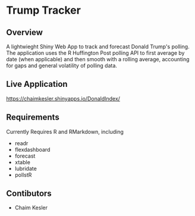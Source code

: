 # Trump Tracker

## Overview
A lightwieght Shiny Web App to track and forecast Donald Trump's polling. The application uses the R Huffington Post polling API to first average by date (when applicable) and then smooth with a rolling average, accounting for gaps and general volatility of polling data.

## Live Application
https://chaimkesler.shinyapps.io/DonaldIndex/

## Requirements
Currently Requires R and RMarkdown, including
* readr
* flexdashboard
* forecast
* xtable
* lubridate
* pollstR

## Contibutors
* Chaim Kesler
